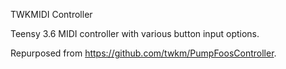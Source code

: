 TWKMIDI Controller

Teensy 3.6 MIDI controller with various button input options. 

Repurposed from https://github.com/twkm/PumpFoosController.


